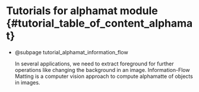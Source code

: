 Tutorials for alphamat module {#tutorial_table_of_content_alphamat}
===============================================================

-   @subpage tutorial_alphamat_information_flow

    In several applications, we need to extract foreground for further operations like changing the background in an image. Information-Flow Matting is a computer vision approach to compute alphamatte of objects in images.
